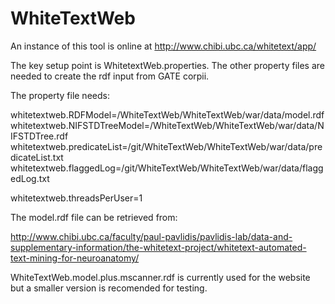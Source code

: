 # WhiteTextWeb

An instance of this tool is online at http://www.chibi.ubc.ca/whitetext/app/

The key setup point is WhitetextWeb.properties. The other property files are needed to create the rdf input from GATE corpii.

The property file needs:

whitetextweb.RDFModel=<path>/WhiteTextWeb/WhiteTextWeb/war/data/model.rdf
whitetextweb.NIFSTDTreeModel=<path>/WhiteTextWeb/WhiteTextWeb/war/data/NIFSTDTree.rdf
whitetextweb.predicateList=<path>/git/WhiteTextWeb/WhiteTextWeb/war/data/predicateList.txt
whitetextweb.flaggedLog=<path>/git/WhiteTextWeb/WhiteTextWeb/war/data/flaggedLog.txt

whitetextweb.threadsPerUser=1


The model.rdf file can be retrieved from:

http://www.chibi.ubc.ca/faculty/paul-pavlidis/pavlidis-lab/data-and-supplementary-information/the-whitetext-project/whitetext-automated-text-mining-for-neuroanatomy/

WhiteTextWeb.model.plus.mscanner.rdf is currently used for the website but a smaller version is recomended for testing.
